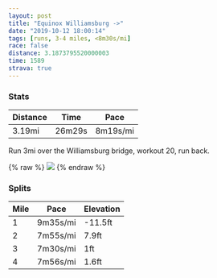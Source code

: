 ```yaml
---
layout: post
title: "Equinox Williamsburg ->"
date: "2019-10-12 18:00:14"
tags: [runs, 3-4 miles, <8m30s/mi]
race: false
distance: 3.1873795520000003
time: 1589
strava: true
---
```


### Stats

| Distance | Time | Pace |
|----------|------|------|
|3.19mi|26m29s|8m19s/mi|

Run 3mi over the Williamsburg bridge, workout 20, run back.

{% raw %}
<img src='https://maps.googleapis.com/maps/api/staticmap?maptype=roadmap&path=enc:wgowFdjlbM`@ZVXJJdApAp@p@PVtAfAv@TXPf@RL?VHzAfAfAb@NJ\b@NJZL\Fb@XF?r@b@NDCF@HFCP@FCETDX@`@FXOrAo@tCE`@y@dEk@jBUZa@vASf@QfAQj@[h@S`AUr@CLE`AKl@_@|ASn@E\Sv@C^Qp@CXMz@KRS`AKRSpAG~@?PKNEPEBuGd]e@rC[`Bg@dE[bBOd@WjBaBfHIf@Mb@{@dEKv@O`@ILE`@St@ORMf@GH]VKAMLMj@M`AGPABGCa@OACKGQEOAO?SCa@?u@YOIKOq@[GIk@U]YOGWEORSb@U\_@t@IA_@Kc@Gq@Ug@WSQGIMIW?YTGLY\Sb@MBYQ]Mk@]]IkAw@QS[Gu@m@WOUEs@u@YEq@m@w@g@]]s@W[YMOYLs@y@m@c@Y_@USQK]Ky@i@e@Sm@g@mAm@c@e@i@_@]@EJgAPm@v@T`DIF?RE@UCKJU`@Kb@GLiAc@MQECI?GBMNc@hAUTa@n@e@~A]f@Kd@Wh@CRKVKFI?QOKEc@i@YOIFMEi@_@SAOMI?AT[TKPKDCJ?HTw@AMQUi@]UGCEICQFML[j@Mn@Wf@IT&key=AIzaSyC1MId7bFpkLXNAaYhBSTb8jLyiSqzbDtM&size=800x800&markers=color:yellow|label:S|40.71564,-73.96019&markers=color:green|label:F|40.73348000000004,-73.98561000000007'>
{% endraw %}

### Splits

| Mile | Pace | Elevation |
|------|------|-----------|
|1|9m35s/mi|-11.5ft|
|2|7m55s/mi|7.9ft|
|3|7m30s/mi|1ft|
|4|7m56s/mi|1.6ft|
